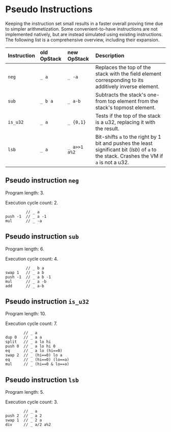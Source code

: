 # Pseudo Instructions

Keeping the instruction set small results in a faster overall proving time due to simpler arithmetization.
Some convenient-to-have instructions are not implemented natively, but are instead simulated using existing instructions.
The following list is a comprehensive overview, including their expansion.

| Instruction | old OpStack | new OpStack  | Description                                                                                                                                |
|:------------|:------------|:-------------|:-------------------------------------------------------------------------------------------------------------------------------------------|
| `neg`       | `_ a`       | `_ -a`       | Replaces the top of the stack with the field element corresponding to its additively inverse element.                                      |
| `sub`       | `_ b a`     | `_ a-b`      | Subtracts the stack's one-from top element from the stack's topmost element.                                                               |
| `is_u32`    | `_ a`       | `_ {0,1}`    | Tests if the top of the stack is a u32, replacing it with the result.                                                                      |
| `lsb`       | `_ a`       | `_ a>>1 a%2` | Bit-shifts `a` to the right by 1 bit and pushes the least significant bit (_lsb_) of `a` to the stack. Crashes the VM if `a` is not a u32. |

## Pseudo instruction `neg`

Program length: 3.

Execution cycle count: 2.

```
         // _ a
push -1  // _ a -1
mul      // _ -a
```

## Pseudo instruction `sub`

Program length: 6.

Execution cycle count: 4.

```
         // _ b a
swap 1   // _ a b
push -1  // _ a b -1
mul      // _ a -b
add      // _ a-b
```
## Pseudo instruction `is_u32`

Program length: 10.

Execution cycle count: 7.

```
        // _ a
dup 0   // _ a a
split   // _ a lo hi
push 0  // _ a lo hi 0
eq      // _ a lo (hi==0)
swap 2  // _ (hi==0) lo a
eq      // _ (hi==0) (lo==a)
mul     // _ (hi==0 & lo==a)
```

## Pseudo instruction `lsb`

Program length: 5.

Execution cycle count: 3.

```
        // _ a
push 2  // _ a 2
swap 1  // _ 2 a
div     // _ a/2 a%2
```

